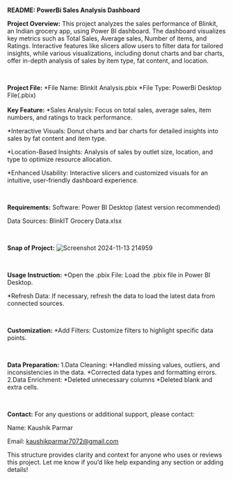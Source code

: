 **README: PowerBi Sales Analysis Dashboard**

**Project Overview:**
 This project analyzes the sales performance of Blinkit, an Indian grocery app, using Power BI dashboard. The dashboard visualizes key metrics such as Total Sales, Average sales, Number of items, and Ratings. Interactive features like slicers allow users to filter data for tailored insights, while various visualizations, including donut charts and bar charts, offer in-depth analysis of sales by item type, fat content, and location.

<br/>

**Project File:** 
*File Name: Blinkit Analysis.pbix
*File Type: PowerBi Desktop File(.pbix)
<br>
<br/>
**Key Feature:** 
*Sales Analysis: Focus on total sales, average sales, item numbers, and ratings to track performance.

*Interactive Visuals: Donut charts and bar charts for detailed insights into sales by fat content and item type.

*Location-Based Insights: Analysis of sales by outlet size, location, and type to optimize resource allocation.

*Enhanced Usability: Interactive slicers and customized visuals for an intuitive, user-friendly dashboard experience.

<br/>

**Requirements:** 
Software: Power BI Desktop (latest version recommended)

Data Sources: BlinkIT Grocery Data.xlsx

<br/>


**Snap of Project:** 
![Screenshot 2024-11-13 214959](https://github.com/user-attachments/assets/9d7b6072-10e1-4aec-8fa4-6318b1f47c3c)

<br/>



**Usage Instruction:** 
*Open the .pbix File: Load the .pbix file in Power BI Desktop.

*Refresh Data: If necessary, refresh the data to load the latest data from connected sources.

<br/>


**Customization:**
*Add Filters: Customize filters to highlight specific data points.

<br/>


**Data Preparation:**
1.Data Cleaning:
*Handled missing values, outliers, and inconsistencies in the data.
*Corrected data types and formatting errors.
2.Data Enrichment:
*Deleted unnecessary columns
*Deleted blank and extra cells.

<br/>

**Contact:** 
For any questions or additional support, please contact:


Name: Kaushik Parmar

Email: kaushikparmar7072@gmail.com

This structure provides clarity and context for anyone who uses or reviews this project. Let me know if you’d like help expanding any section or adding details!

